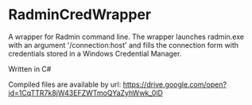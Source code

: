 # RadminCredWrapper
A wrapper for Radmin command line.
The wrapper launches radmin.exe with an argument '/connection:host' and fills the connection form with credentials stored in a Windows Credential Manager.

Written in C#

Compiled files are available by url:
https://drive.google.com/open?id=1CqTTR7k8jW43EFZWTmoQYaZyhWwk_0lD
